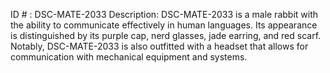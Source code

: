 ID # : DSC-MATE-2033
Description: DSC-MATE-2033 is a male rabbit with the ability to communicate effectively in human languages. Its appearance is distinguished by its purple cap, nerd glasses, jade earring, and red scarf. Notably, DSC-MATE-2033 is also outfitted with a headset that allows for communication with mechanical equipment and systems.